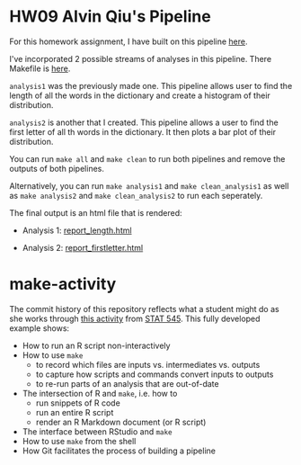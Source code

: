 # HW09 Alvin Qiu's Pipeline

For this homework assignment, I have built on this pipeline [here](https://github.com/STAT545-UBC/make-activity).

I've incorporated 2 possible streams of analyses in this pipeline. There Makefile is [here](https://github.com/STAT545-UBC-students/hw09-alvin-q/blob/master/Makefile).

`analysis1` was the previously made one. This pipeline allows user to find the length of all the words in the dictionary and create a histogram of their distribution.

`analysis2` is another that I created. This pipeline allows a user to find the first letter of all th words in the dictionary. It then plots a bar plot of their distribution.

You can run `make all` and `make clean` to run both pipelines and remove the outputs of both pipelines.

Alternatively, you can run `make analysis1` and `make clean_analysis1` as well as `make analysis2` and `make clean_analysis2` to run each seperately.

The final output is an html file that is rendered:

* Analysis 1: [report_length.html](https://github.com/STAT545-UBC-students/hw09-alvin-q/blob/master/report_length.html)

* Analysis 2: [report_firstletter.html](https://github.com/STAT545-UBC-students/hw09-alvin-q/blob/master/report_firstletter.html)

# make-activity

The commit history of this repository reflects what a student might do as she works through [this activity](http://stat545-ubc.github.io/automation04_make-activity.html) from [STAT 545](http://stat545-ubc.github.io). This fully developed example shows:

  * How to run an R script non-interactively
  * How to use `make`
    - to record which files are inputs vs. intermediates vs. outputs
    - to capture how scripts and commands convert inputs to outputs
    - to re-run parts of an analysis that are out-of-date
  * The intersection of R and `make`, i.e. how to
    - run snippets of R code
    - run an entire R script
    - render an R Markdown document (or R script)
  * The interface between RStudio and `make`
  * How to use `make` from the shell
  * How Git facilitates the process of building a pipeline